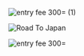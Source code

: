 ![entry fee 300= (1)](https://github.com/Manuella-R/Posters/assets/67600619/cd503ffc-58a3-4ef0-91fc-1ee8242fb56c)




![Road To Japan](https://github.com/Manuella-R/Posters/assets/67600619/28dcb213-b110-4d81-9f12-17d268ec5c3f)




![entry fee 300=](https://github.com/Manuella-R/Posters/assets/67600619/7ab88d89-53d8-4674-8aa0-a24d1ba65a4d)

